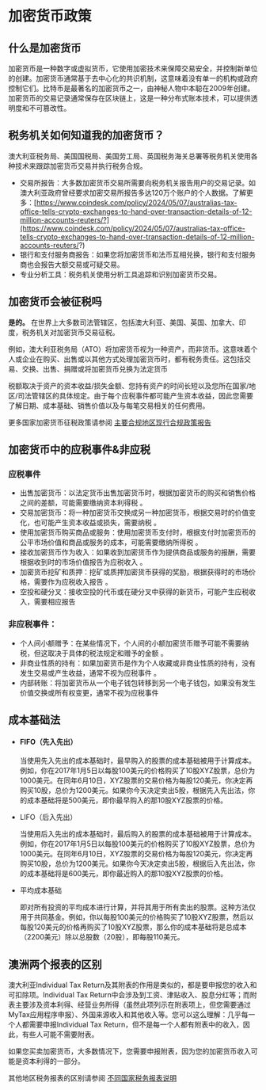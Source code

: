 # 加密货币政策

## 什么是加密货币

加密货币是一种数字或虚拟货币，它使用加密技术来保障交易安全，并控制新单位的创建。加密货币通常基于去中心化的共识机制，这意味着没有单一的机构或政府控制它们。比特币是最著名的加密货币之一，由神秘人物中本聪在2009年创建。加密货币的交易记录通常保存在区块链上，这是一种分布式账本技术，可以提供透明度和不可篡改性。



## 税务机关如何知道我的加密货币？

澳大利亚税务局、美国国税局、美国劳工局、英国税务海关总署等税务机关使用各种技术来跟踪加密货币交易并执行税务合规。

* 交易所报告：大多数加密货币交易所需要向税务机关报告用户的交易记录。如澳大利亚政府曾经要求加密交易所报告多达120万个账户的个人数据。了解更多：[https://www.coindesk.com/policy/2024/05/07/australias-tax-office-tells-crypto-exchanges-to-hand-over-transaction-details-of-12-million-accounts-reuters/?](https://www.coindesk.com/policy/2024/05/07/australias-tax-office-tells-crypto-exchanges-to-hand-over-transaction-details-of-12-million-accounts-reuters/?)
* 银行和支付服务商报告：如果您将加密货币和法币互相兑换，银行和支付服务商也会报告大额交易或可疑交易。
* 专业分析工具：税务机关使用分析工具追踪和识别加密货币交易。



## 加密货币会被征税吗

**是的。** 在世界上大多数司法管辖区，包括澳大利亚、美国、英国、加拿大、印度，税务机关对加密货币交易征税。

例如，澳大利亚税务局（ATO）将加密货币视为一种资产，而非货币。这意味着个人或企业在购买、出售或以其他方式处理加密货币时，都有税务责任。这包括交易、交换、出售、捐赠或将加密货币兑换为法定货币

税额取决于资产的资本收益/损失金额、您持有资产的时间长短以及您所在国家/地区/司法管辖区的具体规定。由于每个应税事件都可能产生资本收益，因此您需要了解日期、成本基础、销售价值以及与每笔交易相关的任何费用。

更多国家加密货币征税政策请参阅 [主要合规地区现行合规政策报告](../wen-ti-ji-jin/fu-lu/zhu-yao-he-gui-di-qu-xian-xing-he-gui-zheng-ce-bao-gao.md)



## 加密货币中的应税事件&非应税

### 应税事件

* 出售加密货币：以法定货币出售加密货币时，根据加密货币的购买和销售价格之间的差额，可能需要缴纳资本利得税 。
* 交易加密货币：将一种加密货币交换成另一种加密货币，根据交易时的价值变化，也可能产生资本收益或损失，需要纳税 。
* 使用加密货币购买商品或服务：使用加密货币支付时，根据支付时加密货币的公平市场价值和商品或服务的成本，可能需要缴纳所得税 。
* 接收加密货币作为收入：如果收到加密货币作为提供商品或服务的报酬，需要根据收到时的市场价值报告为应税收入 。
* 加密货币挖矿和质押：挖矿或质押加密货币获得的奖励，根据获得时的市场价格，需要作为应税收入报告 。
* 空投和硬分叉：接收空投的代币或在硬分叉中获得的新货币，可能产生应税收入，需要相应报告&#x20;

### 非应税事件：

* 个人间小额赠予：在某些情况下，个人间的小额加密货币赠予可能不需要纳税，但这取决于具体的税法规定和赠予的金额 。
* 非商业性质的持有：如果加密货币是作为个人收藏或非商业性质的持有，没有发生交易或产生收益，通常不视为应税事件 。
* 内部转账：将加密货币从一个电子钱包转移到另一个电子钱包，如果没有发生价值交换或所有权变更，通常不视为应税事件



## 成本基础法

*   #### FIFO（先入先出）

    当使用先入先出的成本基础时，最早购入的股票的成本基础被用于计算成本。例如，你在2017年1月5日以每股100美元的价格购买了10股XYZ股票，总价为1000美元。在同年6月10日，XYZ股票的交易价格为每股120美元，你决定再购买10股，总价为1200美元。如果你今天决定卖出5股，根据先入先出法，你的成本基础将是500美元，即你最早购入的那10股XYZ股票的价格。
*   LIFO（后入先出）

    当使用后入先出的成本基础时，最后购入的股票的成本基础被用于计算成本。例如，你在2017年1月5日以每股100美元的价格购买了10股XYZ股票，总价为1000美元。在同年6月10日，XYZ股票的交易价格为每股120美元，你决定再购买10股，总价为1200美元。如果你今天决定卖出5股，根据后入先出法，你的成本基础将是600美元，即你最近购入的那10股XYZ股票的价格。
*   平均成本基础

    即对所有投资的平均成本进行计算，并将其用于所有卖出的股票。这种方法仅用于共同基金。例如，你以每股100美元的价格购买了10股XYZ股票，然后以每股120美元的价格再购买了10股XYZ股票，那么你的成本基础将是总成本（2200美元）除以总股数（20股），即每股110美元。



## 澳洲两个报表的区别

澳大利亚Individual Tax Return及其附表的作用是类似的，都是要申报您的收入和可扣除项。Individual Tax Return中会涉及到工资、津贴收入、股息分红等；而附表主要涉及资本利得、经营业务所得（虽然此项列示在附表项上，但您需要通过MyTax应用程序申报）、外国来源收入和其他收入等。您可以这么理解：几乎每一个人都需要申报Individual Tax Return，但不是每一个人都有附表中的收入，因此，有些人可能不需要附表。

如果您买卖加密货币，大多数情况下，您需要申报附表，因为您的加密货币收入可能是资本利得的一部分。

其他地区税务报表的区别请参阅 [不同国家税务报表说明](../wen-ti-ji-jin/fu-lu/bu-tong-guo-jia-shui-wu-bao-biao-shuo-ming.md)
